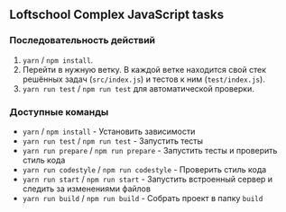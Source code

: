 ## Loftschool Complex JavaScript tasks

### Последовательность действий
1. `yarn` / `npm install`.
2. Перейти в нужную ветку. В каждой ветке находится свой стек решённых задач (`src/index.js`) и тестов к ним (`test/index.js`).
3. `yarn run test` / `npm run test` для автоматической проверки.

### Доступные команды
* `yarn` / `npm install` - Установить зависимости
* `yarn run test` / `npm run test` - Запустить тесты
* `yarn run prepare` / `npm run prepare` - Запустить тесты и проверить стиль кода
* `yarn run codestyle` / `npm run codestyle` - Проверить стиль кода
* `yarn run start` / `npm run start` - Запустить встроенный сервер и следить за изменениями файлов
* `yarn run build` / `npm run build` - Собрать проект в папку `build`